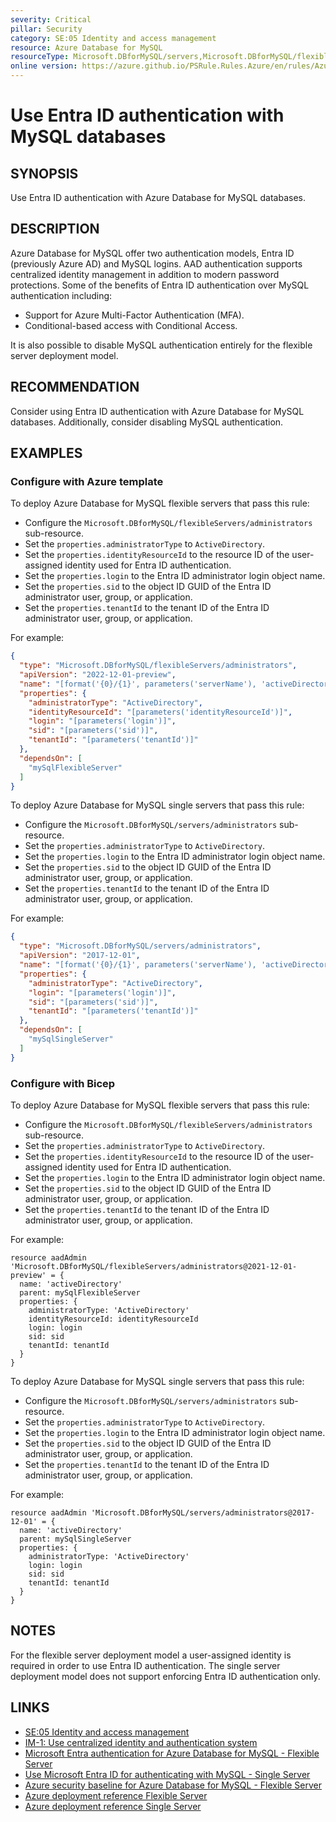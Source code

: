 ```yaml
---
severity: Critical
pillar: Security
category: SE:05 Identity and access management
resource: Azure Database for MySQL
resourceType: Microsoft.DBforMySQL/servers,Microsoft.DBforMySQL/flexibleServers,Microsoft.DBforMySQL/servers/administrators,Microsoft.DBforMySQL/flexibleServers/administrators
online version: https://azure.github.io/PSRule.Rules.Azure/en/rules/Azure.MySQL.AAD/
---
```


# Use Entra ID authentication with MySQL databases

## SYNOPSIS

Use Entra ID authentication with Azure Database for MySQL databases.

## DESCRIPTION

Azure Database for MySQL offer two authentication models, Entra ID (previously Azure AD) and MySQL logins.
AAD authentication supports centralized identity management in addition to modern password protections.
Some of the benefits of Entra ID authentication over MySQL authentication including:

- Support for Azure Multi-Factor Authentication (MFA).
- Conditional-based access with Conditional Access.

It is also possible to disable MySQL authentication entirely for the flexible server deployment model.

## RECOMMENDATION

Consider using Entra ID authentication with Azure Database for MySQL databases.
Additionally, consider disabling MySQL authentication.

## EXAMPLES

### Configure with Azure template

To deploy Azure Database for MySQL flexible servers that pass this rule:

- Configure the `Microsoft.DBforMySQL/flexibleServers/administrators` sub-resource.
- Set the `properties.administratorType` to `ActiveDirectory`.
- Set the `properties.identityResourceId` to the resource ID of the user-assigned identity used for Entra ID authentication.
- Set the `properties.login` to the Entra ID administrator login object name.
- Set the `properties.sid` to the object ID GUID of the Entra ID administrator user, group, or application.
- Set the `properties.tenantId` to the tenant ID of the Entra ID administrator user, group, or application.

For example:

```json
{
  "type": "Microsoft.DBforMySQL/flexibleServers/administrators",
  "apiVersion": "2022-12-01-preview",
  "name": "[format('{0}/{1}', parameters('serverName'), 'activeDirectory')]",
  "properties": {
    "administratorType": "ActiveDirectory",
    "identityResourceId": "[parameters('identityResourceId')]",
    "login": "[parameters('login')]",
    "sid": "[parameters('sid')]",
    "tenantId": "[parameters('tenantId')]"
  },
  "dependsOn": [
    "mySqlFlexibleServer"
  ]
}
```

To deploy Azure Database for MySQL single servers that pass this rule:

- Configure the `Microsoft.DBforMySQL/servers/administrators` sub-resource.
- Set the `properties.administratorType` to `ActiveDirectory`.
- Set the `properties.login` to the Entra ID administrator login object name.
- Set the `properties.sid` to the object ID GUID of the Entra ID administrator user, group, or application.
- Set the `properties.tenantId` to the tenant ID of the Entra ID administrator user, group, or application.

For example:

```json
{
  "type": "Microsoft.DBforMySQL/servers/administrators",
  "apiVersion": "2017-12-01",
  "name": "[format('{0}/{1}', parameters('serverName'), 'activeDirectory')]",
  "properties": {
    "administratorType": "ActiveDirectory",
    "login": "[parameters('login')]",
    "sid": "[parameters('sid')]",
    "tenantId": "[parameters('tenantId')]"
  },
  "dependsOn": [
    "mySqlSingleServer"
  ]
}
```

### Configure with Bicep

To deploy Azure Database for MySQL flexible servers that pass this rule:

- Configure the `Microsoft.DBforMySQL/flexibleServers/administrators` sub-resource.
- Set the `properties.administratorType` to `ActiveDirectory`.
- Set the `properties.identityResourceId` to the resource ID of the user-assigned identity used for Entra ID authentication.
- Set the `properties.login` to the Entra ID administrator login object name.
- Set the `properties.sid` to the object ID GUID of the Entra ID administrator user, group, or application.
- Set the `properties.tenantId` to the tenant ID of the Entra ID administrator user, group, or application.

For example:

```bicep
resource aadAdmin 'Microsoft.DBforMySQL/flexibleServers/administrators@2021-12-01-preview' = {
  name: 'activeDirectory'
  parent: mySqlFlexibleServer
  properties: {
    administratorType: 'ActiveDirectory'
    identityResourceId: identityResourceId
    login: login
    sid: sid
    tenantId: tenantId
  }
}
```

To deploy Azure Database for MySQL single servers that pass this rule:

- Configure the `Microsoft.DBforMySQL/servers/administrators` sub-resource.
- Set the `properties.administratorType` to `ActiveDirectory`.
- Set the `properties.login` to the Entra ID administrator login object name.
- Set the `properties.sid` to the object ID GUID of the Entra ID administrator user, group, or application.
- Set the `properties.tenantId` to the tenant ID of the Entra ID administrator user, group, or application.

For example:

```bicep
resource aadAdmin 'Microsoft.DBforMySQL/servers/administrators@2017-12-01' = {
  name: 'activeDirectory'
  parent: mySqlSingleServer
  properties: {
    administratorType: 'ActiveDirectory'
    login: login
    sid: sid
    tenantId: tenantId
  }
}
```

## NOTES

For the flexible server deployment model a user-assigned identity is required in order to use Entra ID authentication.
The single server deployment model does not support enforcing Entra ID authentication only.

## LINKS

- [SE:05 Identity and access management](https://learn.microsoft.com/azure/well-architected/security/identity-access)
- [IM-1: Use centralized identity and authentication system](https://learn.microsoft.com/security/benchmark/azure/baselines/azure-database-for-mysql-flexible-server-security-baseline#im-1-use-centralized-identity-and-authentication-system)
- [Microsoft Entra authentication for Azure Database for MySQL - Flexible Server](https://learn.microsoft.com/azure/mysql/flexible-server/concepts-azure-ad-authentication)
- [Use Microsoft Entra ID for authenticating with MySQL - Single Server](https://learn.microsoft.com/azure/mysql/single-server/concepts-azure-ad-authentication)
- [Azure security baseline for Azure Database for MySQL - Flexible Server](https://learn.microsoft.com/security/benchmark/azure/baselines/azure-database-for-mysql-flexible-server-security-baseline)
- [Azure deployment reference Flexible Server](https://learn.microsoft.com/azure/templates/microsoft.dbformysql/flexibleservers/administrators)
- [Azure deployment reference Single Server](https://learn.microsoft.com/azure/templates/microsoft.dbformysql/servers/administrators)
